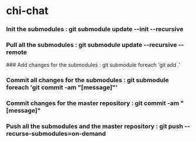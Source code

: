 # chi-chat

### Init the submodules : git submodule update --init --recursive

### Pull all the submodules : git submodule update --recursive --remote
### Add changes for the submodules : git submodule foreach 'git add .'
### Commit all changes for the submodules : git submodule foreach 'git commit -am "[message]"'
### Commit changes for the master repository : git commit -am "[message]"
### Push all the submodules and the master repository : git push --recurse-submodules=on-demand

